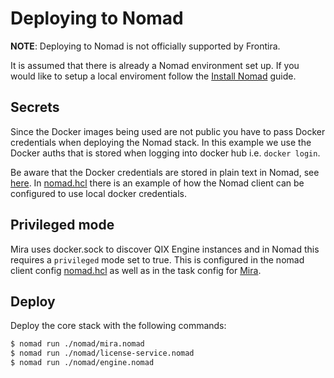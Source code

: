 # Deploying to Nomad

**NOTE**: Deploying to Nomad is not officially supported by Frontira.

It is assumed that there is already a Nomad environment set up. If you would like to setup a local enviroment follow the [Install Nomad](https://www.nomadproject.io/intro/getting-started/install.html) guide.

## Secrets

Since the Docker images being used are not public you have to pass Docker credentials when deploying the Nomad stack. In this example we use the Docker auths that is stored when logging into docker hub i.e. `docker login`.

Be aware that the Docker credentials are stored in plain text in Nomad, see [here](https://www.nomadproject.io/docs/drivers/docker.html#docker-auth-config). In [nomad.hcl](./nomad.hcl) there is an example of how the Nomad client can be configured to use local docker credentials.

## Privileged mode

Mira uses docker.sock to discover QIX Engine instances and in Nomad this requires a `privileged` mode set to true. This is configured in the nomad client config [nomad.hcl](./nomad.hcl) as well as in the task config for [Mira](./mira.nomad).

## Deploy

Deploy the core stack with the following commands:

```sh
$ nomad run ./nomad/mira.nomad
$ nomad run ./nomad/license-service.nomad
$ nomad run ./nomad/engine.nomad
```

